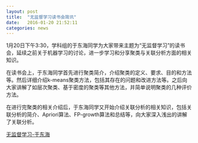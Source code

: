 ```yaml
---
layout: post
title:  "无监督学习读书会简讯"
date:   2016-01-20 21:52:11
categories: news
---
```


1月20日下午3:30，学科组的于东海同学为大家带来主题为“无监督学习”的读书会，延续之前关于机器学习的讨论，进一步学习和分享聚类与关联分析方面的相关知识。

在读书会上，于东海同学首先进行聚类简介，介绍聚类的定义、要求、目的和方法等。然后详细介绍k-means聚类方法，包括其存在的问题和改进方法等。之后向大家讲解了如层次聚类、基于密度的聚类等其他方法，并简单说明聚类的几种评价方法。

在进行完聚类的相关介绍后，于东海同学又开始介绍关联分析的相关知识，包括关联分析的简介、Apriori算法、FP-growth算法和总结等，向大家深入浅出的讲解了关联分析。

<a href ="{{site.url}}/files/2016-01-20-1.pptx">无监督学习-于东海</a>
